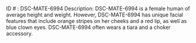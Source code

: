 ID # : DSC-MATE-6994
Description: DSC-MATE-6994 is a female human of average height and weight. However, DSC-MATE-6994 has unique facial features that include orange stripes on her cheeks and a red lip, as well as blue clown eyes. DSC-MATE-6994 often wears a tiara and a choker accessory. 